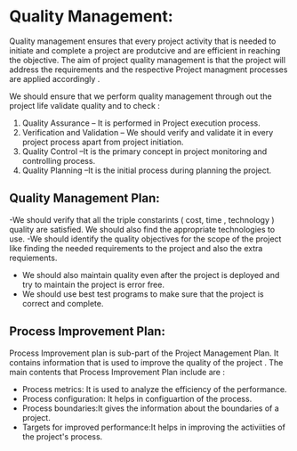 # Quality Management:
Quality management ensures that every project activity that is needed to initiate and complete a project are produtcive and are efficient in reaching the objective.
The aim of project quality management is that the project will address the requirements and the respective Project managment processes are applied accordingly .

We should ensure that we perform quality management through out the project life validate quality and to check :
1.	Quality Assurance  – It is performed in Project execution process.
2.	Verification and Validation – We should verify and validate it in every  project process apart from project initiation.
3.	Quality Control  –It is the primary concept in project monitoring and controlling process.
4.	Quality Planning –It is the initial process during planning the project.

## Quality Management Plan:
-We should verify that all the triple constarints ( cost, time , technology ) quality are satisfied. We should also find the appropriate technologies to use.
-We should identify the quality objectives for the scope of the project like finding the needed requirements to the project and also     the extra requiements.
- We should also maintain quality even after the project is deployed and try to maintain the project is error free.
- We should use best test programs to make sure that the project is correct and complete.

## Process Improvement Plan:
 Process Improvement plan is sub-part of the Project Management Plan. It contains information that is used to improve the quality of the project . The main contents that Process Improvement Plan include are :
 - Process metrics: It is used to analyze the efficiency of the performance.
 - Process configuration: It helps in configuartion of the process.
 - Process boundaries:It gives the information about the boundaries of a project.
 - Targets for improved performance:It helps in improving the activiities of the project's process.

